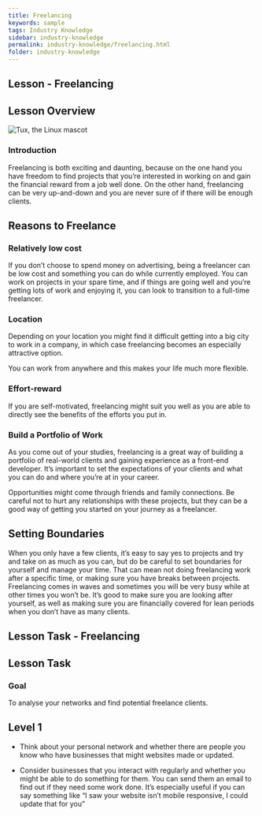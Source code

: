 ```yaml
---
title: Freelancing
keywords: sample
tags: Industry Knowledge
sidebar: industry-knowledge
permalink: industry-knowledge/freelancing.html
folder: industry-knowledge
---
```


## Lesson - Freelancing 

## Lesson Overview 

![Tux, the Linux mascot](/assets/images/tux.png)

### Introduction 

Freelancing is both exciting and daunting, because on the one hand you have freedom to find projects that you’re interested in working on and gain the financial reward from a job well done. On the other hand, freelancing can be very up-and-down and you are never sure of if there will be enough clients. 

## Reasons to Freelance 

### Relatively low cost 

If you don’t choose to spend money on advertising, being a freelancer can be low cost and something you can do while currently employed. You can work on projects in your spare time, and if things are going well and you’re getting lots of work and enjoying it, you can look to transition to a full-time freelancer. 

### Location 

Depending on your location you might find it difficult getting into a big city to work in a company, in which case freelancing becomes an especially attractive option. 
 
You can work from anywhere and this makes your life much more flexible. 

### Effort-reward 

If you are self-motivated, freelancing might suit you well as you are able to directly see the benefits of the efforts you put in. 

### Build a Portfolio of Work 

As you come out of your studies, freelancing is a great way of building a portfolio of real-world clients and gaining experience as a front-end developer. It’s important to set the expectations of your clients and what you can do and where you’re at in your career. 
 
Opportunities might come through friends and family connections. Be careful not to hurt any relationships with these projects, but they can be a good way of getting you started on your journey as a freelancer. 

## Setting Boundaries 

When you only have a few clients, it’s easy to say yes to projects and try and take on as much as you can, but do be careful to set boundaries for yourself and manage your time. That can mean not doing freelancing work after a specific time, or making sure you have breaks between projects. Freelancing comes in waves and sometimes you will be very busy while at other times you won’t be. It’s good to make sure you are looking after yourself, as well as making sure you are financially covered for lean periods when you don’t have as many clients. 

## Lesson Task - Freelancing 

## Lesson Task 

### Goal 

To analyse your networks and find potential freelance clients. 

## Level 1 

- Think about your personal network and whether there are people you know who have businesses that might websites made or updated. 

- Consider businesses that you interact with regularly and whether you might be able to do something for them. You can send them an email to find out if they need some work done. It’s especially useful if you can say something like “I saw your website isn’t mobile responsive, I could update that for you” 